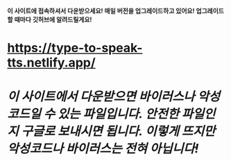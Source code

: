 **이 사이트에 접속하셔서 다운받으세요! 매일 버전을 업그레이드하고 있어요! 업그레이드할 때마다 깃허브에 알려드릴게요!**
# https://type-to-speak-tts.netlify.app/

# *이 사이트에서 다운받으면 바이러스나 악성코드일 수 있는 파일입니다. 안전한 파일인지 구글로 보내시면 됩니다. 이렇게 뜨지만 악성코드나 바이러스는 전혀 아닙니다!*
